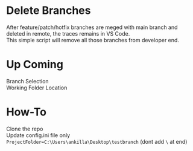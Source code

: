 # Delete Branches
After feature/patch/hotfix branches are meged with main branch and deleted in remote, the traces remains in VS Code.\
This simple script will remove all those branches from developer end.

# Up Coming
Branch Selection \
Working Folder Location

# How-To
Clone the repo \
Update config.ini file only \
`ProjectFolder=C:\Users\ankilla\Desktop\testbranch` (dont add `\` at end)
